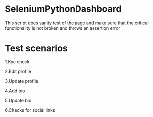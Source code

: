 # SeleniumPythonDashboard
This script does sanity test of the page and make sure that the critical functionality is not broken and throws an assertion error

# Test scenarios
1.Kyc check

2.Edit profile

3.Update profile

4.Add bio

5.Update bio

6.Checks for social links
